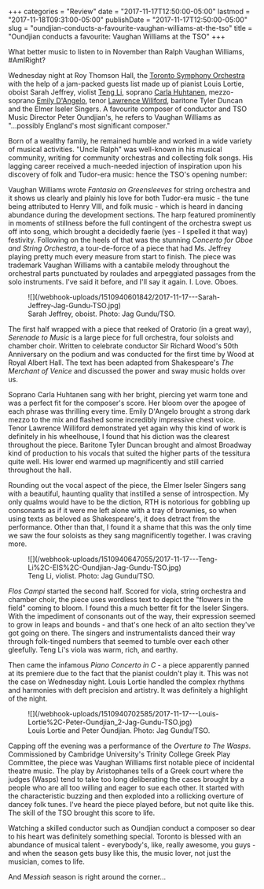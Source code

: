 +++
categories = "Review"
date = "2017-11-17T12:50:00-05:00"
lastmod = "2017-11-18T09:31:00-05:00"
publishDate = "2017-11-17T12:50:00-05:00"
slug = "oundjian-conducts-a-favourite-vaughan-williams-at-the-tso"
title = "Oundjian conducts a favourite: Vaughan Williams at the TSO"
+++

What better music to listen to in November than Ralph Vaughan Williams, #AmIRight?

Wednesday night at Roy Thomson Hall, the [Toronto Symphony Orchestra](scene/companies/toronto-symphony-orchestra/) with the help of a jam-packed guests list made up of pianist Louis Lortie, oboist Sarah Jeffrey, violist [Teng Li](/scene/people/teng-li/), soprano [Carla Huhtanen](/scene/people/carla-huhtanen/), mezzo-soprano [Emily D'Angelo](/scene/people/emily-dangelo/), tenor [Lawrence Wiliford](/scene/people/lawrence-wiliford/), baritone Tyler Duncan and the Elmer Iseler Singers. A favourite composer of conductor and TSO Music Director Peter Oundjian's, he refers to Vaughan Williams as "...possibly England's most significant composer."

Born of a wealthy family, he remained humble and worked in a wide variety of musical activities. "Uncle Ralph" was well-known in his musical community, writing for community orchestras and collecting folk songs. His lagging career received a much-needed injection of inspiration upon his discovery of folk and Tudor-era music: hence the TSO's opening number:

Vaughan Williams wrote *Fantasia on Greensleeves* for string orchestra and it shows us clearly and plainly his love for both Tudor-era music - the tune being attributed to Henry VIII, and folk music - which is heard in dancing abundance during the development sections. The harp featured prominently in moments of stillness before the full contingent of the orchestra swept us off into song, which brought a decidedly faerie (yes - I spelled it that way) festivity. Following on the heels of that was the stunning *Concerto for Oboe and String Orchestra*, a tour-de-force of a piece that had Ms. Jeffrey playing pretty much every measure from start to finish. The piece was trademark Vaughan Williams with a cantabile melody throughout the orchestral parts punctuated by roulades and arpeggiated passages from the solo instruments. I've said it before, and I'll say it again. I. Love. Oboes. 

<figure data-type="image">
![](/webhook-uploads/1510940601842/2017-11-17---Sarah-Jeffrey-Jag-Gundu-TSO.jpg)
<figcaption>Sarah Jeffrey, oboist. Photo: Jag Gundu/TSO.</figcaption>
</figure>

The first half wrapped with a piece that reeked of Oratorio (in a great way), *Serenade to Music* is a large piece for full orchestra, four soloists and chamber choir. Written to celebrate conductor Sir Richard Wood's 50th Anniversary on the podium and was conducted for the first time by Wood at Royal Albert Hall. The text has been adapted from Shakespeare's *The Merchant of Venice* and discussed the power and sway music holds over us. 

Soprano Carla Huhtanen sang with her bright, piercing yet warm tone and was a perfect fit for the composer's score. Her bloom over the apogee of each phrase was thrilling every time. Emily D'Angelo brought a strong dark mezzo to the mix and flashed some incredibly impressive chest voice. Tenor Lawrence Williford demonstrated yet again why this kind of work is definitely in his wheelhouse, I found that his diction was the clearest throughout the piece. Baritone Tyler Duncan brought and almost Broadway kind of production to his vocals that suited the higher parts of the tessitura quite well. His lower end warmed up magnificently and still carried throughout the hall. 

Rounding out the vocal aspect of the piece, the Elmer Iseler Singers sang with a beautiful, haunting quality that instilled a sense of introspection. My only qualms would have to be the diction, RTH is notorious for gobbling up consonants as if it were me left alone with a tray of brownies, so when using texts as beloved as Shakespeare's, it does detract from the performance. Other than that, I found it a shame that this was the only time we saw the four soloists as they sang magnificently together. I was craving more. 

<figure data-type="image">
![](/webhook-uploads/1510940647055/2017-11-17---Teng-Li%2C-EIS%2C-Oundjian-Jag-Gundu-TSO.jpg)
<figcaption>Teng Li, violist. Photo: Jag Gundu/TSO.</figcaption>
</figure>

*Flos Campi* started the second half. Scored for viola, string orchestra and chamber choir, the piece uses wordless text to depict the "flowers in the field" coming to bloom. I found this a much better fit for the Iseler Singers. With the impediment of consonants out of the way, their expression seemed to grow in leaps and bounds - and that's one heck of an alto section they've got going on there. The singers and instrumentalists danced their way through folk-tinged numbers that seemed to tumble over each other gleefully. Teng Li's viola was warm, rich, and earthy. 

Then came the infamous *Piano Concerto in C* - a piece apparently panned at its premiere due to the fact that the pianist couldn't play it. This was not the case on Wednesday night. Louis Lortie handled the complex rhythms and harmonies with deft precision and artistry. It was definitely a highlight of the night. 

<figure data-type="image">
![](/webhook-uploads/1510940702585/2017-11-17---Louis-Lortie%2C-Peter-Oundjian_2-Jag-Gundu-TSO.jpg)
<figcaption>Louis Lortie and Peter Oundjian. Photo: Jag Gundu/TSO.</figcaption>
</figure>

Capping off the evening was a performance of the *Overture to The Wasps*. Commissioned by Cambridge University's Trinity College Greek Play Committee, the piece was Vaughan Williams first notable piece of incidental theatre music. The play by Aristophanes tells of a Greek court where the judges (Wasps) tend to take too long deliberating the cases brought by a people who are all too willing and eager to sue each other. It started with the characteristic buzzing and then exploded into a rollicking overture of dancey folk tunes. I've heard the piece played before, but not quite like this. The skill of the TSO brought this score to life. 

Watching a skilled conductor such as Oundjian conduct a composer so dear to his heart was definitely something special. Toronto is blessed with an abundance of musical talent - everybody's, like, really awesome, you guys - and when the season gets busy like this, the music lover, not just the musician, comes to life. 

And *Messiah* season is right around the corner...
